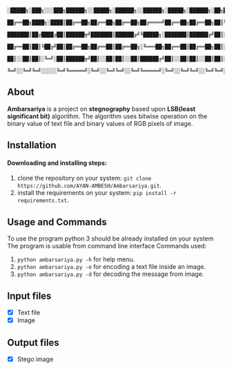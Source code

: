 
          ░█████╗░███╗░░░███╗██████╗░░█████╗░██████╗░░██████╗░█████╗░██████╗░██╗██╗░░░██╗░█████╗░
          ██╔══██╗████╗░████║██╔══██╗██╔══██╗██╔══██╗██╔════╝██╔══██╗██╔══██╗██║╚██╗░██╔╝██╔══██╗
          ███████║██╔████╔██║██████╦╝███████║██████╔╝╚█████╗░███████║██████╔╝██║░╚████╔╝░███████║
          ██╔══██║██║╚██╔╝██║██╔══██╗██╔══██║██╔══██╗░╚═══██╗██╔══██║██╔══██╗██║░░╚██╔╝░░██╔══██║
          ██║░░██║██║░╚═╝░██║██████╦╝██║░░██║██║░░██║██████╔╝██║░░██║██║░░██║██║░░░██║░░░██║░░██║
          ╚═╝░░╚═╝╚═╝░░░░░╚═╝╚═════╝░╚═╝░░╚═╝╚═╝░░╚═╝╚═════╝░╚═╝░░╚═╝╚═╝░░╚═╝╚═╝░░░╚═╝░░░╚═╝░░╚═╝


## About
**Ambarsariya** is a project on **stegnography** based upon **LSB(least significant bit)** algorithm.
The algorithm uses bitwise operation on the binary value of text file and binary values of RGB pixels of image.


## Installation 

#### Downloading and installing steps:
1. clone the repository on your system: `git clone https://github.com/AYAN-AMBESH/Ambarsariya.git`.
2. install the requirements on your system: `pip install -r requirements.txt`.


## Usage and Commands
To use the program python 3 should be already installed on your system
The program is usable from command line interface
Commands used:
1. `python ambarsariya.py -h` for help menu.
2. `python ambarsariya.py -e` for encoding a text file inside an image.
3. `python ambarsariya.py -d` for decoding the message from image.


## Input files
- [x] Text file
- [x] Image

## Output files
- [x] Stego image



